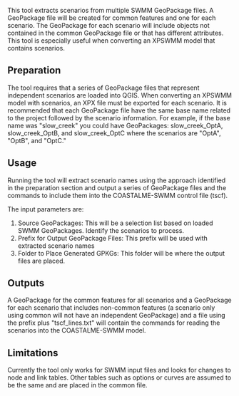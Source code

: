 This tool extracts scenarios from multiple SWMM GeoPackage files. A GeoPackage file will be created for common features and one for each scenario. The GeoPackage for each scenario will include objects not contained in the common GeoPackage file or that has different attributes. This tool is especially useful when converting an XPSWMM model that contains scenarios.

## Preparation
The tool requires that a series of GeoPackage files that represent independent scenarios are loaded into QGIS. When converting an XPSWMM model with scenarios, an XPX file must be exported for each scenario. It is recommended that each GeoPackage file have the same base name related to the project followed by the scenario information. For example, if the base name was "slow_creek" you could have GeoPackages: slow_creek_OptA, slow_creek_OptB, and slow_creek_OptC where the scenarios are "OptA", "OptB", and "OptC."

## Usage
Running the tool will extract scenario names using the approach identified in the preparation section and output a series of GeoPackage files and the commands to include them into the COASTALME-SWMM control file (tscf).

The input parameters are:
1. Source GeoPackages: This will be a selection list based on loaded SWMM GeoPackages. Identify the scenarios to process.
2. Prefix for Output GeoPackage Files: This prefix will be used with extracted scenario names
3. Folder to Place Generated GPKGs: This folder will be where the output files are placed.

## Outputs
A GeoPackage for the common features for all scenarios and a GeoPackage for each scenario that includes non-common features (a scenario only using common will not have an independent GeoPackage) and a file using the prefix plus "tscf_lines.txt" will contain the commands for reading the scenarios into the COASTALME-SWMM model.

## Limitations
Currently the tool only works for SWMM input files and looks for changes to node and link tables. Other tables such as options or curves are assumed to be the same and are placed in the common file.